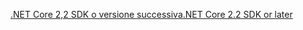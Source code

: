 [<span data-ttu-id="aec54-101">.NET Core 2,2 SDK o versione successiva</span><span class="sxs-lookup"><span data-stu-id="aec54-101">.NET Core 2.2 SDK or later</span></span>](https://www.microsoft.com/net/download/all)
